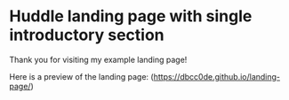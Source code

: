 # Huddle landing page with single introductory section

Thank you for visiting my example landing page!

Here is a preview of the landing page: (https://dbcc0de.github.io/landing-page/)
